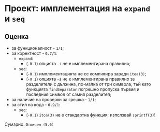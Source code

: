 # Проект: имплементация на `expand` и `seq`

## Оценка

* за функционалност - `1/1`;
* за коректност - `0.7/1`:
    * `expand`:
        * (`-0.1`) опцията `-i` не е имплементирана правилно;
    * `seq`:
        * (`-0.1`) имплементацията не се компилира заради `itoa(3)`;
        * (`-0.1`) опцията `-s` не е имплементирана правилно за разделители с дължина, по-малка от три символа, тъй като функцията `findSeparator` погрешно пропуска първия и последния символ от самия разделител;
* за наличие на проверки за грешка - `1/1`;
* за стил на кода - `0.9/1`:
    * `seq`:
        * (`-0.1`) `itoa(3)` не е стандартна функция; използвай `sprintf(3)`!

Сумарно: `Отличен (5.6)`
